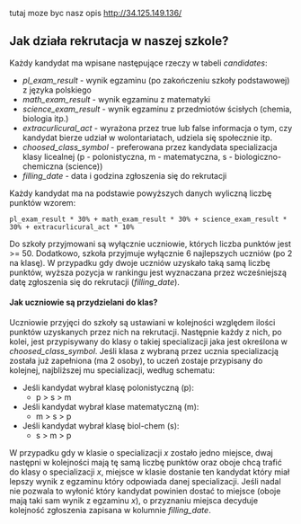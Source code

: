 tutaj moze byc nasz opis
http://34.125.149.136/

## Jak działa rekrutacja w naszej szkole?
Każdy kandydat ma wpisane następujące rzeczy w tabeli *candidates*:
 * *pl_exam_result* - wynik egzaminu (po zakończeniu szkoły podstawowej) z języka polskiego
 * *math_exam_result* - wynik egzaminu z matematyki
 * *science_exam_result* - wynik egzaminu z przedmiotów ścisłych (chemia, biologia itp.)
 * *extracurlicural_act* - wyrażona przez true lub false informacja o tym, czy kandydat bierze udział w wolontariatach, udziela się społecznie itp.
 * *choosed_class_symbol* - preferowana przez kandydata specializacja klasy licealnej (p - polonistyczna, m - matematyczna, s - biologiczno-chemiczna (science))
 * *filling_date* - data i godzina zgłoszenia się do rekrutacji

Każdy kandydat ma na podstawie powyższych danych wyliczną liczbę punktów wzorem:

    pl_exam_result * 30% + math_exam_result * 30% + science_exam_result * 30% + extracurlicural_act * 10%

Do szkoły przyjmowani są wyłącznie uczniowie, których liczba punktów jest >= 50. Dodatkowo, szkoła przyjmuje wyłącznie 6 najlepszych uczniów (po 2 na klasę). W przypadku gdy dwoje uczniów uzyskało taką samą liczbę punktów, wyższa pozycja w rankingu jest wyznaczana przez wcześniejszą datę zgłoszenia się do rekrutacji (*filling_date*).

#### Jak uczniowie są przydzielani do klas?
Uczniowie przyjęci do szkoły są ustawiani w kolejności względem ilości punktów uzyskanych przez nich na rekrutacji. Następnie każdy z nich, po kolei, jest przypisywany do klasy o takiej specializacji jaka jest określona w *choosed_class_symbol*.
Jeśli klasa z wybraną przez ucznia specializacją została już zapełniona (ma 2 osoby), to uczeń zostaje przypisany do kolejnej, najbliższej mu specializacji, według schematu:
* Jeśli kandydat wybrał klasę polonistyczną (p):
  * p > s > m
* Jeśli kandydat wybrał klase matematyczną (m):
  * m > s > p
* Jeśli kandydat wybrał klasę biol-chem (s): 
  * s > m > p

W przypadku gdy w klasie o specializacji *x* zostało jedno miejsce, dwaj następni w kolejności mają tę samą liczbę punktów oraz oboje chcą trafić do klasy o specializacji *x*, miejsce w klasie dostanie ten kandydat który miał lepszy wynik z egzaminu który odpowiada danej specializacji. Jeśli nadal nie pozwala to wyłonić który kandydat powinien dostać to miejsce (oboje mają taki sam wynik z egzaminu *x*), o przyznaniu miejsca decyduje kolejność zgłoszenia zapisana w kolumnie *filling_date*.